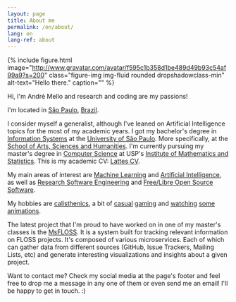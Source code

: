 ```yaml
---
layout: page
title: About me
permalink: /en/about/
lang: en
lang-ref: about
---
```

{% include figure.html
           image="http://www.gravatar.com/avatar/f595c1b358d1be489d49b93c54af99a9?s=200"
           class="figure-img img-fluid rounded dropshadowclass-min"
           alt-text="Hello there."
           caption=""
%}

Hi, I'm André Mello and research and coding are my passions!

I'm located in [São Paulo](https://www.theguardian.com/travel/2017/feb/10/sao-paulo-brazil-crime-writer-joe-thomas), [Brazil](https://images7.memedroid.com/images/UPLOADED836/5a62a624e434d.jpeg).

I consider myself a generalist, although I've leaned on Artificial Intelligence topics for the most of my academic years. I got my bachelor's degree in [Information Systems](http://www.each.usp.br/si/) at the [University of São Paulo](https://www5.usp.br/). More specifically, at the [School of Arts, Sciences and Humanities](http://www5.each.usp.br/). I'm currently pursuing my master's degree in [Computer Science](https://www.ime.usp.br/dcc/pos) at USP's [Institute of Mathematics and Statistics](https://www.ime.usp.br/).
This is my academic CV: [Lattes CV](http://lattes.cnpq.br/1005222224619536).

My main areas of interest are [Machine Learning](https://work.caltech.edu/telecourse.html) and [Artificial Intelligence](https://www.fast.ai/), as well as [Research Software Engineering](https://society-rse.org/about/) and [Free/Libre Open Source Software](https://opensource.com/article/17/11/open-source-or-free-software).

My hobbies are [calisthenics](https://en.wikipedia.org/wiki/Calisthenics), a bit of [casual](https://store.steampowered.com/app/322330/Dont_Starve_Together/) [gaming](https://store.steampowered.com/app/311690/Enter_the_Gungeon/) and [watching](https://myanimelist.net/anime/32182/Mob_Psycho_100) [some](https://myanimelist.net/anime/34599/Made_in_Abyss) [animations](https://myanimelist.net/anime/37991/JoJo_no_Kimyou_na_Bouken_Part_5__Ougon_no_Kaze).

The latest project that I'm proud to have worked on in one of my master's classes is the
[MsFLOSS](https://gitlab.com/flusp/msfloss/msfloss/wikis/home). It is a system built for tracking relevant information on FLOSS projects. It's composed of various microservices. Each of which can gather data from different sources (GitHub, Issue Trackers, Mailing Lists, etc) and generate interesting visualizations and insights about a given project.

Want to contact me? Check my social media at the page's footer and feel free to drop me a message in any one of them or even send me an email! I'll be happy to get in touch. :)
